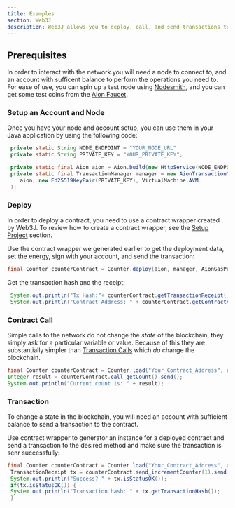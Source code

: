 ```yaml
---
title: Examples
section: Web3J
description: Web3J allows you to deploy, call, and send transactions to a contract straight from the framework itself. This article walks you through each of those workflows.
---
```


## Prerequisites

In order to interact with the network you will need a node to connect to, and an account with sufficent balance to perform the operations you need to. For ease of use, you can spin up a test node using [Nodesmith](/developers/nodes/hosting-services/), and you can get some test coins from the [Aion Faucet](/tools/faucets).

### Setup an Account and Node

Once you have your node and account setup, you can use them in your Java application by using the following code:

```java
 private static String NODE_ENDPOINT = "YOUR_NODE_URL"
 private static String PRIVATE_KEY = "YOUR_PRIVATE_KEY";

 private static final Aion aion = Aion.build(new HttpService(NODE_ENDPOINT));
 private static final TransactionManager manager = new AionTransactionManager(
    aion, new Ed25519KeyPair(PRIVATE_KEY), VirtualMachine.AVM
 );
```

### Deploy

In order to deploy a contract, you need to use a contract wrapper created by Web3J. To review how to create a contract wrapper, see the [Setup Project](/developers/apis/web3j/setup-project) section.

Use the contract wrapper we generated earlier to get the deployment data, set the energy, sign with your account, and send the transaction:

<!-- Where is the  -->
```java
final Counter counterContract = Counter.deploy(aion, manager, AionGasProvider.INSTANCE, 1).send();
```

Get the transaction hash and the receipt:

```java
 System.out.println("Tx Hash:"+ counterContract.getTransactionReceipt());
 System.out.println("Contract Address: " + counterContract.getContractAddress());
```

### Contract Call

Simple calls to the network do not change the _state_ of the blockchain, they simply ask for a particular variable or value. Because of this they are substantially simpler than [Transaction Calls](#transaction) which _do_ change the blockchain.

```java
final Counter counterContract = Counter.load("Your_Contract_Address", aion, manager, AionGasProvider.INSTANCE);
Integer result = counterContract.call_getCount().send();
System.out.println("Current count is: " + result);
```

### Transaction

To change a state in the blockchain, you will need an account with sufficient balance to send a transaction to the contract.

Use contract wrapper to generator an instance for a deployed contract and send a transaction to the desired method and make sure the transaction is senr successfully:

```java
final Counter counterContract = Counter.load("Your_Contract_Address", aion, manager, AionGasProvider.INSTANCE)
 TransactionReceipt tx = counterContract.send_incrementCounter(1).send();
 System.out.println("Success? " + tx.isStatusOK());
 if(tx.isStatusOK()) {
 System.out.println("Transaction hash: " + tx.getTransactionHash());
 }
```
